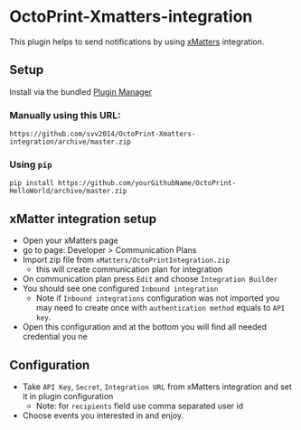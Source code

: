 # OctoPrint-Xmatters-integration

This plugin helps to send notifications by using [xMatters](https://xmatters.com) integration.

## Setup

Install via the bundled [Plugin Manager](https://github.com/foosel/OctoPrint/wiki/Plugin:-Plugin-Manager)

### Manually using this URL:

    https://github.com/svv2014/OctoPrint-Xmatters-integration/archive/master.zip

### Using `pip`

    pip install https://github.com/yourGithubName/OctoPrint-HelloWorld/archive/master.zip

## xMatter integration setup 

* Open your xMatters page
* go to page: Developer > Communication Plans
* Import zip file from `xMatters/OctoPrintIntegration.zip` 
    * this will create communication plan for integration
* On communication plan press `Edit` and choose `Integration Builder`
* You should see one configured `Inbound integration`  
    * Note if `Inbound integrations` configuration was not imported you may need to create once with `authentication method` equals to `API key`. 
* Open this configuration and at the bottom you will find all needed credential you ne

## Configuration

* Take `API Key`, `Secret`, `Integration URL` from xMatters integration and set it in plugin configuration
    * Note: for `recipients` field use comma separated user id
* Choose events you interested in and enjoy.
